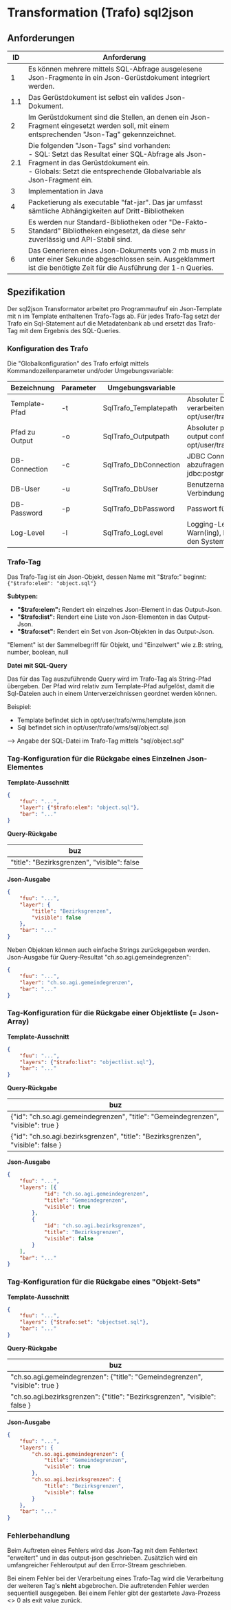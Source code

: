 # Transformation (Trafo) sql2json

## Anforderungen

|ID|Anforderung|
|---|---|
|1|Es können mehrere mittels SQL-Abfrage ausgelesene Json-Fragmente in ein Json-Gerüstdokument integriert werden.|
|1.1|Das Gerüstdokument ist selbst ein valides Json-Dokument.|
|2|Im Gerüstdokument sind die Stellen, an denen ein Json-Fragment eingesetzt werden soll, mit einem entsprechenden "Json-Tag" gekennzeichnet.|
|2.1|Die folgenden "Json-Tags" sind vorhanden:<br>- SQL: Setzt das Resultat einer SQL-Abfrage als Json-Fragment in das Gerüstdokument ein.<br>- Globals: Setzt die entsprechende Globalvariable als Json-Fragment ein.|
|3|Implementation in Java|
|4|Packetierung als executable "fat-jar". Das jar umfasst sämtliche Abhängigkeiten auf Dritt-Bibliotheken|
|5|Es werden nur Standard-Bibliotheken oder "De-Fakto-Standard" Bibliotheken eingesetzt, da diese sehr zuverlässig und API-Stabil sind.|
|6|Das Generieren eines Json-Dokuments von 2 mb muss in unter einer Sekunde abgeschlossen sein. Ausgeklammert ist die benötigte Zeit für die Ausführung der 1-n Queries.|

## Spezifikation

Der sql2json Transformator arbeitet pro Programmaufruf ein Json-Template mit n im Template enthaltenen Trafo-Tags ab.
Für jedes Trafo-Tag setzt der Trafo ein Sql-Statement auf die Metadatenbank ab und ersetzt das Trafo-Tag mit dem Ergebnis
des SQL-Queries.

### Konfiguration des Trafo

Die "Globalkonfiguration" des Trafo erfolgt mittels Kommandozeilenparameter und/oder Umgebungsvariable:

|Bezeichnung|Parameter|Umgebungsvariable|Bemerkung|
|---|---|---|---|
|Template-Pfad|-t|SqlTrafo_Templatepath|Absoluter Dateipfad zum zu verarbeitenden Template. Bsp: opt/user/trafo/wms/template.json|
|Pfad zu Output|-o|SqlTrafo_Outputpath|Absoluter pfad und Dateiname des output config.json. Bsp: opt/user/trafo/wms/config.json|
|DB-Connection|-c|SqlTrafo_DbConnection|JDBC Connection-URL zur abzufragenden DB. Aufbau: jdbc:postgresql://host:port/database|
|DB-User|-u|SqlTrafo_DbUser|Benutzername für die DB-Verbindung|
|DB-Password|-p|SqlTrafo_DbPassword|Passwort für die DB-Verbindung|
|Log-Level|-l|SqlTrafo_LogLevel|Logging-Level: Silent, Info, Warn(ing), Debug. Geloggt wird auf den System-Errorstream|

### Trafo-Tag

Das Trafo-Tag ist ein Json-Objekt, dessen Name mit "$trafo:" beginnt: `{"$trafo:elem": "object.sql"}`

**Subtypen:**
* **"$trafo:elem":** Rendert ein einzelnes Json-Element in das Output-Json.
* **"$trafo:list":** Rendert eine Liste von Json-Elementen in das Output-Json.
* **"$trafo:set":** Rendert ein Set von Json-Objekten in das Output-Json.

"Element" ist der Sammelbegriff für Objekt, und "Einzelwert" wie z.B: string, number, boolean, null

**Datei mit SQL-Query**

Das für das Tag auszuführende Query wird im Trafo-Tag als String-Pfad übergeben. Der Pfad wird relativ
zum Template-Pfad aufgelöst, damit die Sql-Dateien auch in einem Unterverzeichnissen geordnet werden können.

Beispiel:
* Template befindet sich in opt/user/trafo/wms/template.json
* Sql befindet sich in opt/user/trafo/wms/sql/object.sql

--> Angabe der SQL-Datei im Trafo-Tag mittels "sql/object.sql"  

### Tag-Konfiguration für die Rückgabe eines Einzelnen Json-Elementes

**Template-Ausschnitt**

```json
{
	"fuu": "...",
	"layer": {"$trafo:elem": "object.sql"},
	"bar": "..."
}
```

**Query-Rückgabe**

|buz|
|---|
|"title": "Bezirksgrenzen", "visible": false|

**Json-Ausgabe**

```json
{
	"fuu": "...",
	"layer": {
		"title": "Bezirksgrenzen",
		"visible": false
	},
	"bar": "..."
}
```

Neben Objekten können auch einfache Strings zurückgegeben werden. Json-Ausgabe für Query-Resultat "ch.so.agi.gemeindegrenzen":

```json
{
	"fuu": "...",
	"layer": "ch.so.agi.gemeindegrenzen",
	"bar": "..."
}
```

### Tag-Konfiguration für die Rückgabe einer Objektliste (= Json-Array)

**Template-Ausschnitt**

```json
{
	"fuu": "...",
	"layers": {"$trafo:list": "objectlist.sql"},
	"bar": "..."
}
```

**Query-Rückgabe**

|buz|
|---|
|{"id": "ch.so.agi.gemeindegrenzen", "title": "Gemeindegrenzen", "visible": true }|
|{"id": "ch.so.agi.bezirksgrenzen", "title": "Bezirksgrenzen", "visible": false }|

**Json-Ausgabe**

```json
{
	"fuu": "...",
	"layers": [{
			"id": "ch.so.agi.gemeindegrenzen",
			"title": "Gemeindegrenzen",
			"visible": true
		},
		{
			"id": "ch.so.agi.bezirksgrenzen",
			"title": "Bezirksgrenzen",
			"visible": false
		}
	],
	"bar": "..."
}
```

### Tag-Konfiguration für die Rückgabe eines "Objekt-Sets"

**Template-Ausschnitt**

```json
{
	"fuu": "...",
	"layers": {"$trafo:set": "objectset.sql"},
	"bar": "..."
}
```

**Query-Rückgabe**

|buz|
|---|
|"ch.so.agi.gemeindegrenzen": {"title": "Gemeindegrenzen", "visible": true }|
|"ch.so.agi.bezirksgrenzen": {"title": "Bezirksgrenzen", "visible": false }|

**Json-Ausgabe**

```json
{
	"fuu": "...",
	"layers": {
		"ch.so.agi.gemeindegrenzen": {
			"title": "Gemeindegrenzen",
			"visible": true
		},
		"ch.so.agi.bezirksgrenzen": {
			"title": "Bezirksgrenzen",
			"visible": false
		}
	},
	"bar": "..."
}
```

### Fehlerbehandlung

Beim Auftreten eines Fehlers wird das Json-Tag mit dem Fehlertext "erweitert" und in das output-json geschrieben.
Zusätzlich wird ein umfangreicher Fehleroutput auf den Error-Stream geschrieben.

Bei einem Fehler bei der Verarbeitung eines Trafo-Tag wird die Verarbeitung der weiteren Tag's **nicht** abgebrochen.
Die auftretenden Fehler werden sequentiell ausgegeben. Bei einem Fehler gibt der gestartete Java-Prozess <> 0 
als exit value zurück.